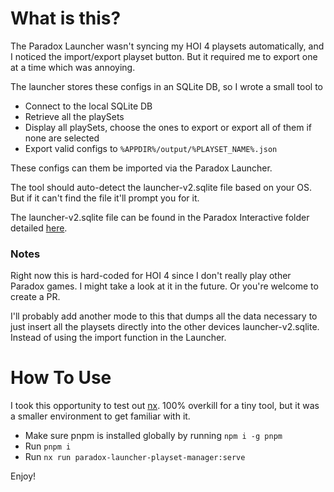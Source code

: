 # What is this?

The Paradox Launcher wasn't syncing my HOI 4 playsets automatically, and I noticed the import/export playset
button. But it required me to export one at a time which was annoying.

The launcher stores these configs in an SQLite DB, so I wrote a small tool to

* Connect to the local SQLite DB
* Retrieve all the playSets
* Display all playSets, choose the ones to export or export all of them if none are selected
* Export valid configs to `%APPDIR%/output/%PLAYSET_NAME%.json`

These configs can them be imported via the Paradox Launcher.

The tool should auto-detect the launcher-v2.sqlite file based on your OS. But if it can't find the file
it'll prompt you for it.

The launcher-v2.sqlite file can be found in the Paradox Interactive folder detailed [here](https://www.pcgamingwiki.com/wiki/Hearts_of_Iron_IV#Configuration_file.28s.29_location).

### Notes

Right now this is hard-coded for HOI 4 since I don't really play other Paradox games. I might
take a look at it in the future. Or you're welcome to create a PR.

I'll probably add another mode to this that dumps all the data necessary to just insert all the playsets
directly into the other devices launcher-v2.sqlite. Instead of using the import function in the Launcher.

# How To Use

I took this opportunity to test out [nx](https://nx.dev/). 100% overkill for a tiny tool, but it was a smaller environment
to get familiar with it.

* Make sure pnpm is installed globally by running `npm i -g pnpm`
* Run `pnpm i`
* Run `nx run paradox-launcher-playset-manager:serve`

Enjoy!

